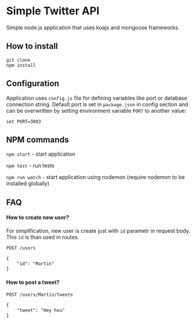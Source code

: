 # Simple Twitter API

Simple node.js application that uses koajs and mongoose frameworks.

## How to install

    git clone
    npm install

## Configuration
Application uses `config.js` file for defining variables like port or database connection string.
Default port is set in `package.json` in config section and can be overwritten by setting environment variable `PORT` to another value:

    set PORT=3003


## NPM commands
`npm start` - start application

`npm test` - run tests

`npm run watch` - start application using nodemon (require nodemon to be installed globally)


## FAQ
#### How to create new user?
For simplification, new user is create just with `id` parametr in request body. This `id` is than used in routes.

`POST /users`

    {
        "id": "Martin"
    }
    
#### How to post a tweet?
`POST /users/Martin/tweets`

    {
        "tweet": "Hey hou"
    }
